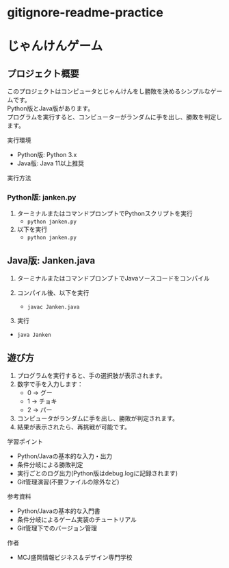 # gitignore-readme-practice
# じゃんけんゲーム
## プロジェクト概要

このプロジェクトはコンピュータとじゃんけんをし勝敗を決めるシンプルなゲー  
ムです。  
Python版とJava版があります。  
プログラムを実行すると、コンピューターがランダムに手を出し、勝敗を判定します。  

実行環境
- Python版: Python 3.x
- Java版: Java 11以上推奨

実行方法
### Python版: janken.py
1. ターミナルまたはコマンドプロンプトでPythonスクリプトを実行
   - `python janken.py`
2. 以下を実行
   - `python janken.py`

## Java版: Janken.java
1. ターミナルまたはコマンドプロンプトでJavaソースコードをコンパイル
1. コンパイル後、以下を実行
   - `javac Janken.java`

1. 実行
- `java Janken`

## 遊び方
1. プログラムを実行すると、手の選択肢が表示されます。
1. 数字で手を入力します：
   - 0 → グー
   - 1 → チョキ
   - 2 → パー
1. コンピュータがランダムに手を出し、勝敗が判定されます。
1. 結果が表示されたら、再挑戦が可能です。

学習ポイント
- Python/Javaの基本的な入力・出力
- 条件分岐による勝敗判定
- 実行ごとのログ出力(Python版はdebug.logに記録されます)
- Git管理演習(不要ファイルの除外など)

参考資料
- Python/Javaの基本的な入門書
- 条件分岐によるゲーム実装のチュートリアル
- Git管理下でのバージョン管理

作者
- MCJ盛岡情報ビジネス＆デザイン専門学校
